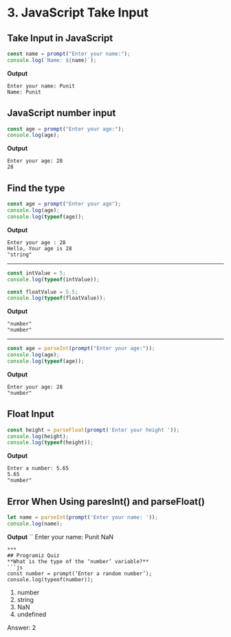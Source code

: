 # 3. JavaScript Take Input

## Take Input in JavaScript
```js
const name = prompt("Enter your name:");
console.log(`Name: ${name}`);
```

**Output**
```
Enter your name: Punit
Name: Punit
```
## JavaScript number input
```js
const age = prompt("Enter your age:");
console.log(age);
```
**Output**
```
Enter your age: 28
28
```
## Find the type
```js
const age = prompt("Enter your age");
console.log(age);
console.log(typeof(age));
```
**Output**
```
Enter your age : 28
Hello, Your age is 28
"string"
```
***
```js
const intValue = 5;
console.log(typeof(intValue));

const floatValue = 5.5;
console.log(typeof(floatValue));
```
**Output**
```
"number"
"number"
```
***
```js
const age = parseInt(prompt("Enter your age:"));
console.log(age);
console.log(typeof(age));
```
**Output**
```
Enter your age: 28
"number"
```
## Float Input
```js
const height = parseFloat(prompt('Enter your height '));
console.log(height);
console.log(typeof(height));
```
**Output**
```
Enter a number: 5.65
5.65
"number"
```
## Error When Using paresInt() and parseFloat()
```js
let name = parseInt(prompt('Enter your name: '));
console.log(name);
```
**Output**
``
Enter your name: Punit
NaN
```
***
## Programiz Quiz
**What is the type of the ‘number’ variable?**
```js
const number = prompt(‘Enter a random number’);
console.log(typeof(number));
```

1. number
2. string
3. NaN
4. undefined

Answer: 2



